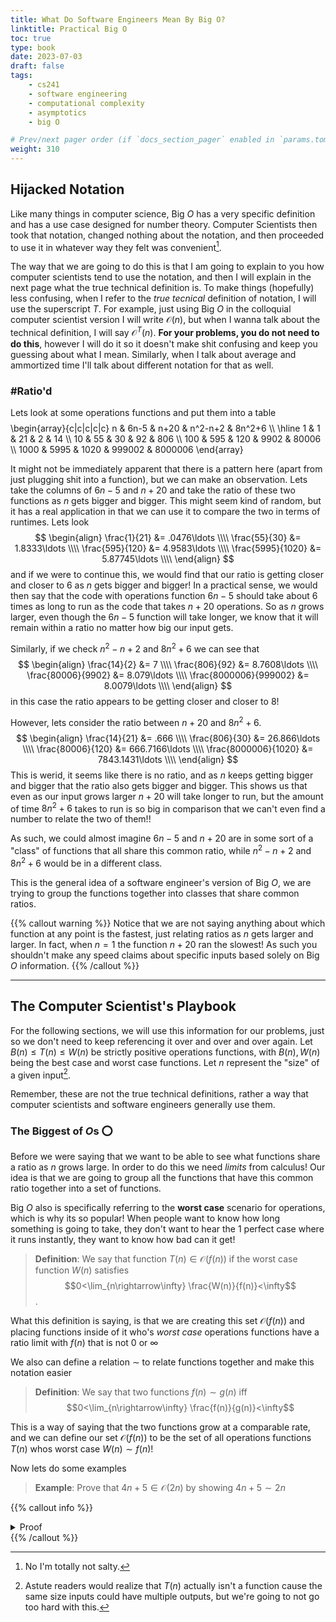 ```yaml
---
title: What Do Software Engineers Mean By Big O?
linktitle: Practical Big O
toc: true
type: book
date: 2023-07-03
draft: false
tags:
    - cs241
    - software engineering
    - computational complexity
    - asymptotics
    - big O

# Prev/next pager order (if `docs_section_pager` enabled in `params.toml`)
weight: 310
---
```


## Hijacked Notation

Like many things in computer science, Big $O$ has a very specific definition and has a use case designed for number theory. Computer Scientists then took that notation, changed nothing about the notation, and then proceeded to use it in whatever way they felt was convenient[^1].

The way that we are going to do this is that I am going to explain to you how computer scientists tend to use the notation, and then I will explain in the next page what the true technical definition is. To make things (hopefully) less confusing, when I refer to the *true tecnical* definition of notation, I will use the superscript $T$. For example, just using Big $O$ in the colloquial computer scientist version I will write $\mathcal{O}(n)$, but when I wanna talk about the technical definition, I will say $\mathcal{O}^T(n)$. **For your problems, you do not need to do this**, however I will do it so it doesn't make shit confusing and keep you guessing about what I mean. Similarly, when I talk about average and ammortized time I'll talk about different notation for that as well.

### \#Ratio'd

Lets look at some operations functions and put them into a table
$$
$$\begin{array}{c|c|c|c|c}
n & 6n-5 & n+20 & n^2-n+2 & 8n^2+6 \\\\ \hline
1 & 1 & 21 & 2 & 14 \\\\
10 & 55 & 30 & 92 & 806 \\\\
100 & 595 & 120 & 9902 & 80006 \\\\
1000 & 5995 & 1020 & 999002 & 8000006
\end{array}$$
$$

It might not be immediately apparent that there is a pattern here (apart from just plugging shit into a function), but we can make an observation. Lets take the columns of $6n-5$ and $n+20$ and take the ratio of these two functions as $n$ gets bigger and bigger. This might seem kind of random, but it has a real application in that we can use it to compare the two in terms of runtimes. Lets look
$$
\begin{align}
\frac{1}{21} &= .0476\ldots \\\\
\frac{55}{30} &= 1.8333\ldots \\\\
\frac{595}{120} &= 4.9583\ldots \\\\
\frac{5995}{1020} &= 5.87745\ldots \\\\
\end{align}
$$
and if we were to continue this, we would find that our ratio is getting closer and closer to $6$ as $n$ gets bigger and bigger! In a practical sense, we would then say that the code with operations function $6n-5$ should take about $6$ times as long to run as the code that takes $n+20$ operations. So as $n$ grows larger, even though the $6n-5$ function will take longer, we know that it will remain within a ratio no matter how big our input gets. 

Similarly, if we check $n^2-n+2$ and $8n^2+6$ we can see that
$$
\begin{align}
\frac{14}{2} &= 7 \\\\
\frac{806}{92} &= 8.7608\ldots \\\\
\frac{80006}{9902} &= 8.079\ldots \\\\
\frac{8000006}{999002} &= 8.0079\ldots \\\\
\end{align}
$$
in this case the ratio appears to be getting closer and closer to $8$!

However, lets consider the ratio between $n+20$ and $8n^2+6$.
$$
\begin{align}
\frac{14}{21} &= .666 \\\\
\frac{806}{30} &= 26.866\ldots \\\\
\frac{80006}{120} &= 666.7166\ldots \\\\
\frac{8000006}{1020} &= 7843.1431\ldots \\\\
\end{align}
$$
This is werid, it seems like there is no ratio, and as $n$ keeps getting bigger and bigger that the ratio also gets bigger and bigger. This shows us that even as our input grows larger $n+20$ will take longer to run, but the amount of time $8n^2+6$ takes to run is so big in comparison that we can't even find a number to relate the two of them!!

As such, we could almost imagine $6n-5$ and $n+20$ are in some sort of a "class" of functions that all share this common ratio, while $n^2-n+2$ and $8n^2+6$ would be in a different class.

This is the general idea of a software engineer's version of Big $O$, we are trying to group the functions together into classes that share common ratios. 

{{% callout warning %}}
Notice that we are not saying anything about which function at any point is the fastest, just relating ratios as $n$ gets larger and larger. In fact, when $n=1$ the function $n+20$ ran the slowest! As such you shouldn't make any speed claims about specific inputs based solely on Big $O$ information.
{{% /callout %}}

---

## The Computer Scientist's Playbook

For the following sections, we will use this information for our problems, just so we don't need to keep referencing it over and over and over again. Let $B(n)\leq T(n)\leq W(n)$ be strictly positive operations functions, with $B(n),W(n)$ being the best case and worst case functions. Let $n$ represent the "size" of a given input[^2].

Remember, these are not the true technical definitions, rather a way that computer scientists and software engineers generally use them.

### The Biggest of $O$s ⭕

Before we were saying that we want to be able to see what functions share a ratio as $n$ grows large. In order to do this we need *limits* from calculus! Our idea is that we are going to group all the functions that have this common ratio together into a set of functions.

Big $O$ also is specifically referring to the **worst case** scenario for operations, which is why its so popular! When people want to know how long something is going to take, they don't want to hear the $1$ perfect case where it runs instantly, they want to know how bad can it get!

> **Definition**: We say that function $T(n)\in\mathcal{O}(f(n))$ if the worst case function $W(n)$ satisfies $$0<\lim_{n\rightarrow\infty} \frac{W(n)}{f(n)}<\infty$$.

What this definition is saying, is that we are creating this set $\mathcal{O}(f(n))$ and placing functions inside of it who's *worst case* operations functions have a ratio limit with $f(n)$ that is not $0$ or $\infty$

We also can define a relation $\sim$ to relate functions together and make this notation easier

> **Definition**: We say that two functions $f(n)\sim g(n)$ iff $$0<\lim_{n\rightarrow\infty} \frac{f(n)}{g(n)}<\infty$$

This is a way of saying that the two functions grow at a comparable rate, and we can define our set $\mathcal{O}(f(n))$ to be the set of all operations functions $T(n)$ whos worst case $W(n)\sim f(n)$!

Now lets do some examples

> **Example**: Prove that $4n+5\in\mathcal{O}(2n)$ by showing $4n+5\sim 2n$

{{% callout info %}}
<details>
<summary>Proof</summary>
Using L'Hopital's Rule
$$
\lim_{n\rightarrow\infty}\frac{4n+5}{2n} = \lim_{n\rightarrow\infty}\frac{4}{2} = 2
$$
Since $0 < 2 < \infty$ we know that $4n+5\sim 2n$ and thus $4n+5\in\mathcal{O}(2n)$.
</br>
QED
</details>
{{% /callout %}}

[^1]: No I'm totally not salty.

[^2]: Astute readers would realize that $T(n)$ actually isn't a function cause the same size inputs could have multiple outputs, but we're going to not go too hard with this.